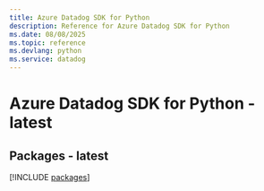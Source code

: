 ```yaml
---
title: Azure Datadog SDK for Python
description: Reference for Azure Datadog SDK for Python
ms.date: 08/08/2025
ms.topic: reference
ms.devlang: python
ms.service: datadog
---
```

# Azure Datadog SDK for Python - latest
## Packages - latest
[!INCLUDE [packages](datadog-index.md)]